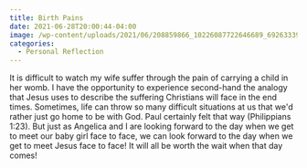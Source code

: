 ```yaml
---
title: Birth Pains
date: 2021-06-28T20:00:44-04:00
image: /wp-content/uploads/2021/06/208859866_10226087722646689_6926333964902954258_n.jpg
categories:
  - Personal Reflection
---
```

It is difficult to watch my wife suffer through the pain of carrying a child in her womb. I have the opportunity to experience second-hand the analogy that Jesus uses to describe the suffering Christians will face in the end times. Sometimes, life can throw so many difficult situations at us that we'd rather just go home to be with God. Paul certainly felt that way (Philippians 1:23). But just as Angelica and I are looking forward to the day when we get to meet our baby girl face to face, we can look forward to the day when we get to meet Jesus face to face! It will all be worth the wait when that day comes!